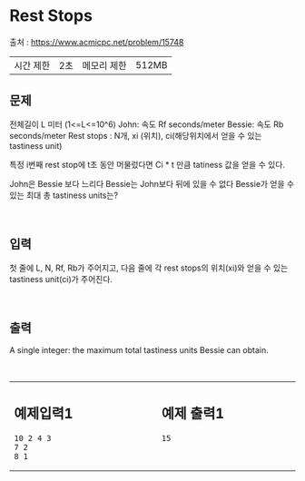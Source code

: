 # **Rest Stops**

출처 : https://www.acmicpc.net/problem/15748

<table>
<td>시간 제한</td><td>2초</td>
<td>메모리 제한</td><td>512MB</td>
</table>

## **문제**

전체길이 L 미터 (1<=L<=10^6)
John: 속도 Rf seconds/meter
Bessie: 속도 Rb seconds/meter
Rest stops : N개, xi (위치), ci(해당위치에서 얻을 수 있는 tastiness unit)

특정 i번째 rest stop에 t초 동안 머물렀다면 Ci * t 만큼 tatiness 값을 얻을 수 있다.

John은 Bessie 보다 느리다
Bessie는 John보다 뒤에 있을 수 없다
Bessie가 얻을 수 있는 최대 총 tastiness units는?

</br>

## 입력

첫 줄에 L, N, Rf, Rb가 주어지고, 다음 줄에 각 rest stops의 위치(xi)와 얻을 수 있는 tastiness unit(ci)가 주어진다.

</br>

## 출력

A single integer: the maximum total tastiness units Bessie can obtain.


</br>

<table>
<td valign="top" width="50%">

## 예제입력1

```
10 2 4 3
7 2
8 1
```

</td>

<td>

</td>

<td valign="top" width="50%">

## 예제 출력1
```
15
```

</td>
</table>
